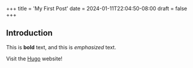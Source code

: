 +++
title = 'My First Post'
date = 2024-01-11T22:04:50-08:00
draft = false
+++

## Introduction

This is **bold** text, and this is *emphasized* text.

Visit the [Hugo](https://gohugo.io) website!
